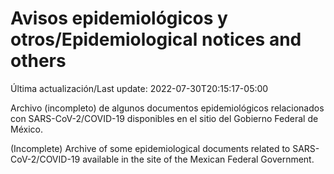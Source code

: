 # Avisos epidemiológicos y otros/Epidemiological notices and others

Última actualización/Last update: 2022-07-30T20:15:17-05:00

Archivo (incompleto) de algunos documentos epidemiológicos relacionados con SARS-CoV-2/COVID-19 disponibles en el sitio del Gobierno Federal de México.

(Incomplete) Archive of some epidemiological documents related to SARS-CoV-2/COVID-19 available in the site of the Mexican Federal Government.
